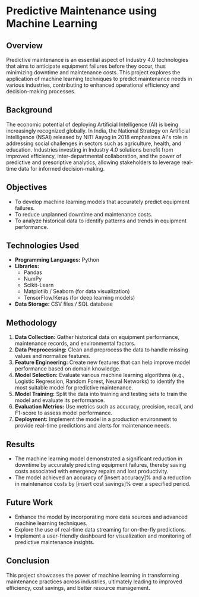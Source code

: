 # Predictive Maintenance using Machine Learning

## Overview

Predictive maintenance is an essential aspect of Industry 4.0 technologies that aims to anticipate equipment failures before they occur, thus minimizing downtime and maintenance costs. This project explores the application of machine learning techniques to predict maintenance needs in various industries, contributing to enhanced operational efficiency and decision-making processes.

## Background

The economic potential of deploying Artificial Intelligence (AI) is being increasingly recognized globally. In India, the National Strategy on Artificial Intelligence (NSAI) released by NITI Aayog in 2018 emphasizes AI's role in addressing social challenges in sectors such as agriculture, health, and education. Industries investing in Industry 4.0 solutions benefit from improved efficiency, inter-departmental collaboration, and the power of predictive and prescriptive analytics, allowing stakeholders to leverage real-time data for informed decision-making.

## Objectives

- To develop machine learning models that accurately predict equipment failures.
- To reduce unplanned downtime and maintenance costs.
- To analyze historical data to identify patterns and trends in equipment performance.

## Technologies Used

- **Programming Languages:** Python
- **Libraries:** 
  - Pandas
  - NumPy
  - Scikit-Learn
  - Matplotlib / Seaborn (for data visualization)
  - TensorFlow/Keras (for deep learning models)
- **Data Storage:** CSV files / SQL database

## Methodology

1. **Data Collection:** Gather historical data on equipment performance, maintenance records, and environmental factors.
2. **Data Preprocessing:** Clean and preprocess the data to handle missing values and normalize features.
3. **Feature Engineering:** Create new features that can help improve model performance based on domain knowledge.
4. **Model Selection:** Evaluate various machine learning algorithms (e.g., Logistic Regression, Random Forest, Neural Networks) to identify the most suitable model for predictive maintenance.
5. **Model Training:** Split the data into training and testing sets to train the model and evaluate its performance.
6. **Evaluation Metrics:** Use metrics such as accuracy, precision, recall, and F1-score to assess model performance.
7. **Deployment:** Implement the model in a production environment to provide real-time predictions and alerts for maintenance needs.

## Results

- The machine learning model demonstrated a significant reduction in downtime by accurately predicting equipment failures, thereby saving costs associated with emergency repairs and lost productivity.
- The model achieved an accuracy of [insert accuracy]% and a reduction in maintenance costs by [insert cost savings]% over a specified period.

## Future Work

- Enhance the model by incorporating more data sources and advanced machine learning techniques.
- Explore the use of real-time data streaming for on-the-fly predictions.
- Implement a user-friendly dashboard for visualization and monitoring of predictive maintenance insights.

## Conclusion

This project showcases the power of machine learning in transforming maintenance practices across industries, ultimately leading to improved efficiency, cost savings, and better resource management.
